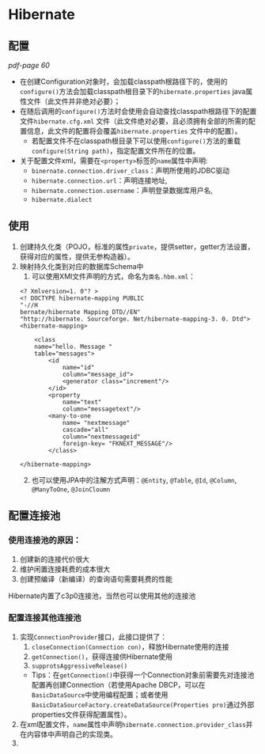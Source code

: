 # Hibernate
## 配置
*pdf-page 60*

- 在创建Configuration对象时，会加载classpath根路径下的，使用的`configure()`方法会加载classpath根目录下的`hibernate.properties` java属性文件（此文件并非绝对必要）；
- 在随后调用的`configure()`方法时会使用会自动查找classpath根路径下的配置文件`hibernate.cfg.xml` 文件（此文件绝对必要，且必须拥有全部的所需的配置信息，此文件的配置将会覆盖`hibernate.properties` 文件中的配置）。
	- 若配置文件不在classpath根目录下可以使用`configure()`方法的重载`configure(String path)`，指定配置文件所在的位置。
- 关于配置文件xml，需要在`<property>`标签的`name`属性中声明:
	- `binernate.connection.driver_class`：声明所使用的JDBC驱动
	- `hibernate.connection.url`：声明连接地址, 
	- `hibernate.connection.username`：声明登录数据库用户名, 
	- `hibernate.dialect`

## 使用
1. 创建持久化类（POJO，标准的属性`private`，提供setter，getter方法设置，获得对应的属性，提供无参构造器）。
2. 映射持久化类到对应的数据库Schema中
	1. 可以使用XMl文件声明的方式，命名为`类名.hbm.xml`：
	```
	<? Xmlversion=1. 0"? >
	<! DOCTYPE hibernate-mapping PUBLIC
	"-//H
	bernate/hibernate Mapping DTD//EN"
	"http://hibernate. Sourceforge. Net/hibernate-mapping-3. 0. Dtd">
	<hibernate-mapping>

	    <class
	    name="hello. Message "
	    table="messages">
	        <id
	            name="id"
	            column="message_id">
	            <generator class="increment"/>
	        </id>
	        <property
	            name="text"
	            column="messagetext"/>
	        <many-to-one
	            name= "nextmessage"
	            cascade="all"
	            column="nextmessageid"
	            foreign-key= "FKNEXT_MESSAGE"/>
	        </class>
	
	</hibernate-mapping>
	```
	2. 也可以使用JPA中的注解方式声明：`@Entity`, `@Table`, `@Id`, `@Column`, `@ManyToOne`, `@JoinCloumn`



## 配置连接池

### 使用连接池的原因：
1. 创建新的连接代价很大
2. 维护闲置连接耗费的成本很大
3. 创建预编译（新编译）的查询语句需要耗费的性能

Hibernate内置了c3p0连接池，当然也可以使用其他的连接池
### 配置连接其他连接池
1. 实现`ConnectionProvider`接口，此接口提供了：
	1. `closeConnection(Connection con)`，释放Hibernate使用的连接
	2. `getConnection()`，获得连接供Hibernate使用
	3. `supprotsAggressiveRelease()`
	- Tips：在`getConnection()`中获得一个Connection对象前需要先对连接池配置再创建Connection（若使用Apache DBCP，可以在`BasicDataSource`中使用编程配置；或者使用`BasicDataSourceFactory.createDataSource(Properties pro)`通过外部properties文件获得配置属性）。
2. 在xml配置文件，`name`属性中声明`hibernate.connection.provider_class`并在内容体中声明自己的实现类。
3. 






